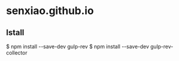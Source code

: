 # senxiao.github.io
## Istall
$ npm install --save-dev gulp-rev
  $ npm install --save-dev gulp-rev-collector

